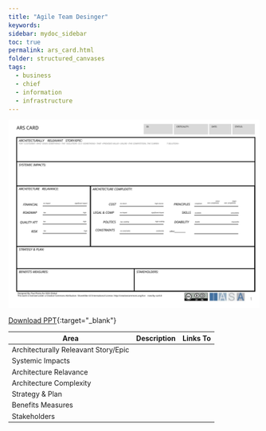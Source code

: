 ```yaml
---
title: "Agile Team Desinger"
keywords: 
sidebar: mydoc_sidebar
toc: true
permalink: ars_card.html
folder: structured_canvases
tags: 
  - business
  - chief
  - information
  - infrastructure
---
```


![image001](media/ars_card001.svg)

[Download PPT](media/ppt/ars_card.ppt){:target="_blank"}

| Area | Description | Links To |
| --- | --- | --- |
| Architecturally Releavant Story/Epic |   |   |
| Systemic Impacts |   |   |
| Architecture Relavance |   |   |
| Architecture Complexity |   |   |
| Strategy & Plan |   |   |
| Benefits Measures |   |   |
| Stakeholders |   |   |



